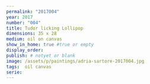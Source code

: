 ```yaml
---
permalink: "2017004"
year: 2017
number: "004"
title: Tudor licking Lollipop
dimensions: 35 x 28
medium: oil on canvas
show_in_home: true #true or empty
display_order: 
publish: # notyet or blank
image: /assets/p/paintings/adria-sartore-2017004.jpg
tags:  oil canvas
serie:
---
```

